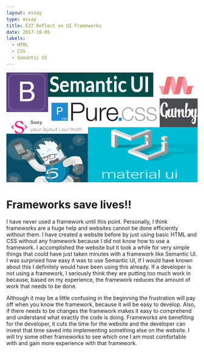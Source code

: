 ```yaml
---
layout: essay
type: essay
title: E37 Reflect on UI Frameworks
date: 2017-10-05
labels:
  - HTML
  - CSS
  - Semantic UI
---
```


<img class="ui medium right floated rounded image" src="../images/framework.jpg">

<H1>Frameworks save lives!!</H1>

<p>I have never used a framework until this point. Personally, I think frameworks are a huge help and websites cannot be done efficiently without them. I have created a website before by just using basic HTML and CSS without any framework because I did not know how to use a framework. I accomplished the website but it took a while for very simple things that could have just taken minutes with a framework like Semantic UI. I was surprised how easy it was to use Semantic UI, if I would have known about this I definitely would have been using this already. If a developer is not using a framework, I seriously think they are putting too much work in because, based on my experience, the framework reduces the amount of work that needs to be done.</p> 
<p>Although it may be a little confusing in the beginning the frustration will pay off when you know the framework, because it will be easy to develop. Also, if there needs to be changes the framework makes it easy to comprehend and understand what exactly the code is doing. Frameworks are benefiting for the developer, it cuts the time for the website and the developer can invest that time saved into implementing something else on the website. I will try some other frameworks to see which one I am most comfortable with and gain more experience with that framework.</p>
